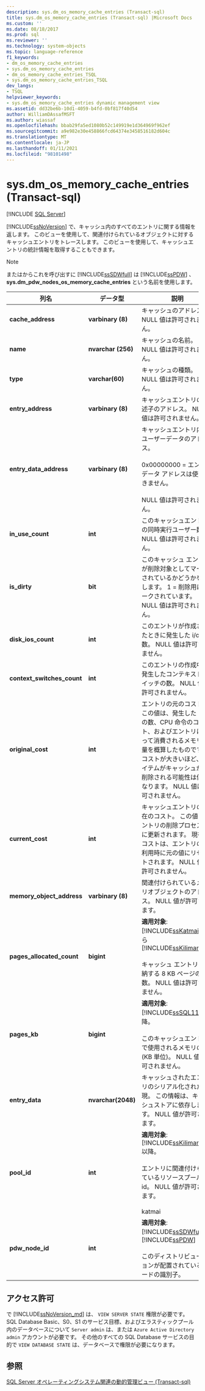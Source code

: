```yaml
---
description: sys.dm_os_memory_cache_entries (Transact-sql)
title: sys.dm_os_memory_cache_entries (Transact-sql) |Microsoft Docs
ms.custom: ''
ms.date: 08/18/2017
ms.prod: sql
ms.reviewer: ''
ms.technology: system-objects
ms.topic: language-reference
f1_keywords:
- dm_os_memory_cache_entries
- sys.dm_os_memory_cache_entries
- dm_os_memory_cache_entries_TSQL
- sys.dm_os_memory_cache_entries_TSQL
dev_langs:
- TSQL
helpviewer_keywords:
- sys.dm_os_memory_cache_entries dynamic management view
ms.assetid: dd32be6b-10d1-4059-b4fd-0bf817f40d54
author: WilliamDAssafMSFT
ms.author: wiassaf
ms.openlocfilehash: bbab29fa5ed1080b52c149919e1d364969f962ef
ms.sourcegitcommit: a9e982e30e458866fcd64374e3458516182d604c
ms.translationtype: MT
ms.contentlocale: ja-JP
ms.lasthandoff: 01/11/2021
ms.locfileid: "98101498"
---
```

# <a name="sysdm_os_memory_cache_entries-transact-sql"></a>sys.dm_os_memory_cache_entries (Transact-sql)
[!INCLUDE [SQL Server](../../includes/applies-to-version/sqlserver.md)]

  [!INCLUDE[ssNoVersion](../../includes/ssnoversion-md.md)] で、キャッシュ内のすべてのエントリに関する情報を返します。 このビューを使用して、関連付けられているオブジェクトに対するキャッシュエントリをトレースします。 このビューを使用して、キャッシュエントリの統計情報を取得することもできます。  
  
> [!NOTE]  
>  またはからこれを呼び出すに [!INCLUDE[ssSDWfull](../../includes/sssdwfull-md.md)] は [!INCLUDE[ssPDW](../../includes/sspdw-md.md)] 、 **sys.dm_pdw_nodes_os_memory_cache_entries** という名前を使用します。  
  
|列名|データ型|説明|  
|-----------------|---------------|-----------------|  
|**cache_address**|**varbinary (8)**|キャッシュのアドレス。 NULL 値は許可されません。|  
|**name**|**nvarchar (256)**|キャッシュの名前。 NULL 値は許可されません。|  
|**type**|**varchar(60)**|キャッシュの種類。 NULL 値は許可されません。|  
|**entry_address**|**varbinary (8)**|キャッシュエントリの記述子のアドレス。 NULL 値は許可されません。|  
|**entry_data_address**|**varbinary (8)**|キャッシュエントリ内のユーザーデータのアドレス。<br /><br /> 0x00000000 = エントリ データ アドレスは使用できません。<br /><br /> NULL 値は許可されません。|  
|**in_use_count**|**int**|このキャッシュエントリの同時実行ユーザー数。 NULL 値は許可されません。|  
|**is_dirty**|**bit**|このキャッシュ エントリが削除対象としてマークされているかどうかを示します。 1 = 削除用にマークされています。 NULL 値は許可されません。|  
|**disk_ios_count**|**int**|このエントリが作成されたときに発生した i/o の数。 NULL 値は許可されません。|  
|**context_switches_count**|**int**|このエントリの作成中に発生したコンテキストスイッチの数。 NULL 値は許可されません。|  
|**original_cost**|**int**|エントリの元のコスト。 この値は、発生した i/o の数、CPU 命令のコスト、およびエントリによって消費されるメモリの量を概算したものです。 コストが大きいほど、アイテムがキャッシュから削除される可能性は低くなります。 NULL 値は許可されません。|  
|**current_cost**|**int**|キャッシュエントリの現在のコスト。 この値はエントリの削除プロセス中に更新されます。 現在のコストは、エントリの再利用時に元の値にリセットされます。 NULL 値は許可されません。|  
|**memory_object_address**|**varbinary (8)**|関連付けられているメモリオブジェクトのアドレス。 NULL 値が許可されます。|  
|**pages_allocated_count**|**bigint**|**適用対象**: [!INCLUDE[ssKatmai](../../includes/sskatmai-md.md)] から [!INCLUDE[ssKilimanjaro](../../includes/sskilimanjaro-md.md)]<br /><br /> キャッシュ エントリを格納する 8 KB ページの数。 NULL 値は許可されません。|  
|**pages_kb**|**bigint**|**適用対象**: [!INCLUDE[ssSQL11](../../includes/sssql11-md.md)] 以降。<br /><br /> このキャッシュエントリで使用されるメモリの量 (KB 単位)。  NULL 値は許可されません。|  
|**entry_data**|**nvarchar(2048)**|キャッシュされたエントリのシリアル化された表現。 この情報は、キャッシュストアに依存します。 NULL 値が許可されます。|  
|**pool_id**|**int**|**適用対象**: [!INCLUDE[ssKilimanjaro](../../includes/sskilimanjaro-md.md)] 以降。<br /><br /> エントリに関連付けられているリソースプール id。 NULL 値が許可されます。<br /><br /> katmai|  
|**pdw_node_id**|**int**|**適用対象**: [!INCLUDE[ssSDWfull](../../includes/sssdwfull-md.md)] 、 [!INCLUDE[ssPDW](../../includes/sspdw-md.md)]<br /><br /> このディストリビューションが配置されているノードの識別子。|  
  
## <a name="permissions"></a>アクセス許可 

で [!INCLUDE[ssNoVersion_md](../../includes/ssnoversion-md.md)] は、 `VIEW SERVER STATE` 権限が必要です。   
SQL Database Basic、S0、S1 のサービス目標、およびエラスティックプール内のデータベースについて `Server admin` は、または `Azure Active Directory admin` アカウントが必要です。 その他のすべての SQL Database サービスの目的で `VIEW DATABASE STATE` は、データベースで権限が必要になります。   

## <a name="see-also"></a>参照  
 
  [SQL Server オペレーティングシステム関連の動的管理ビュー &#40;Transact-sql&#41;](../../relational-databases/system-dynamic-management-views/sql-server-operating-system-related-dynamic-management-views-transact-sql.md)  
  
  


